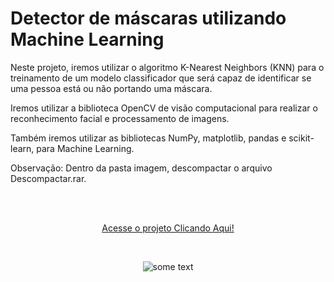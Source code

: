 # Detector de máscaras utilizando Machine Learning

Neste projeto, iremos utilizar o algoritmo K-Nearest Neighbors (KNN) para o treinamento de um modelo classificador que será capaz de identificar se uma pessoa está ou não portando uma máscara.

Iremos utilizar a biblioteca OpenCV de visão computacional para realizar o reconhecimento facial e processamento de imagens.

Também iremos utilizar as bibliotecas NumPy, matplotlib, pandas e scikit-learn, para Machine Learning.

Observação: Dentro da pasta imagem, descompactar o arquivo Descompactar.rar.


<br/>
<br/>

<p align="center"><a href="https://wenceslau93.github.io/Detector_de_mascaras/">Acesse o projeto Clicando Aqui!</a></p>

<br/>

<p align="center">
<img src="https://github.com/Wenceslau93/Detector_de_mascaras/blob/main/detc.png" alt="some text">
</center></p>
